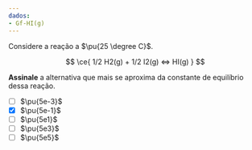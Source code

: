 ```yaml
---
dados:
- Gf-HI(g)
---
```


Considere a reação a $\pu{25 \degree C}$.

$$
\ce{ 1/2 H2(g) + 1/2 I2(g) <=> HI(g) }
$$

**Assinale** a alternativa que mais se aproxima da constante de equilíbrio dessa reação.

- [ ] $\pu{5e-3}$
- [x] $\pu{5e-1}$
- [ ] $\pu{5e1}$
- [ ] $\pu{5e3}$
- [ ] $\pu{5e5}$